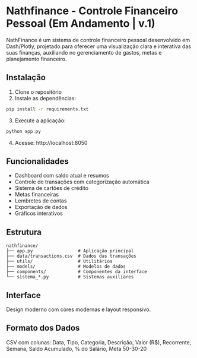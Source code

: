 # Nathfinance - Controle Financeiro Pessoal (Em Andamento | v.1)

NathFinance é um sistema de controle financeiro pessoal desenvolvido em Dash/Plotly, projetado para oferecer uma visualização clara e interativa das suas finanças, auxiliando no gerenciamento de gastos, metas e planejamento financeiro.

## Instalação

1. Clone o repositório
2. Instale as dependências:
```bash
pip install -r requirements.txt
```
3. Execute a aplicação:
```bash
python app.py
```
4. Acesse: http://localhost:8050

## Funcionalidades

- Dashboard com saldo atual e resumos
- Controle de transações com categorização automática
- Sistema de cartões de crédito
- Metas financeiras
- Lembretes de contas
- Exportação de dados
- Gráficos interativos

## Estrutura

```
nathfinance/
├── app.py                 # Aplicação principal
├── data/transactions.csv  # Dados das transações
├── utils/                 # Utilitários
├── models/                # Modelos de dados
├── components/            # Componentes da interface
└── sistema_*.py           # Sistemas auxiliares
```

## Interface

Design moderno com cores modernas e layout responsivo.

## Formato dos Dados

CSV com colunas: Data, Tipo, Categoria, Descrição, Valor (R$), Recorrente, Semana, Saldo Acumulado, % do Salário, Meta 50-30-20
